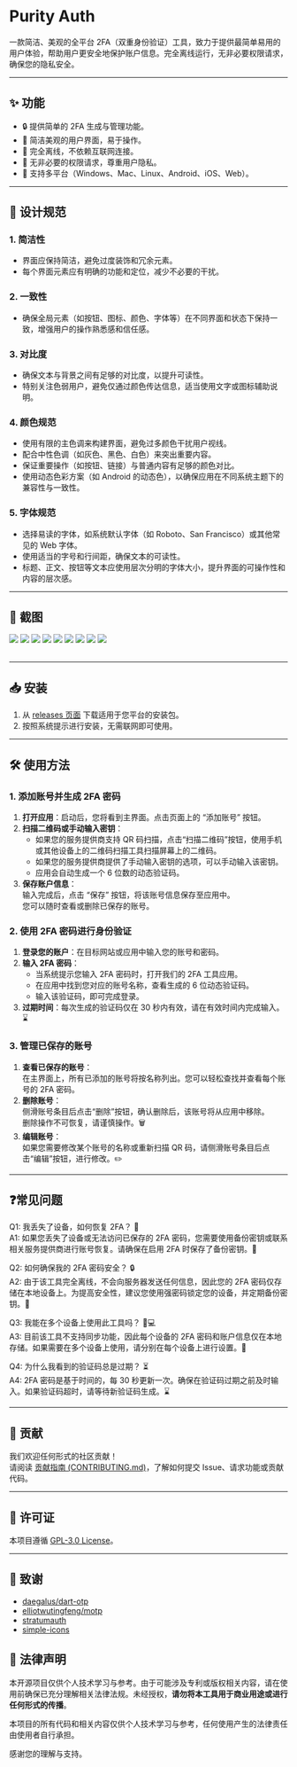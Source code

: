 # Purity Auth

一款简洁、美观的全平台 2FA（双重身份验证）工具，致力于提供最简单易用的用户体验，帮助用户更安全地保护账户信息。完全离线运行，无非必要权限请求，确保您的隐私安全。

---

## ✨ 功能

- 🔒 提供简单的 2FA 生成与管理功能。
- 🎨 简洁美观的用户界面，易于操作。
- 🛑 完全离线，不依赖互联网连接。
- 🚫 无非必要的权限请求，尊重用户隐私。
- 📱 支持多平台（Windows、Mac、Linux、Android、iOS、Web）。

---

## 🎨 设计规范

### 1. **简洁性**
- 界面应保持简洁，避免过度装饰和冗余元素。
- 每个界面元素应有明确的功能和定位，减少不必要的干扰。

### 2. **一致性**
- 确保全局元素（如按钮、图标、颜色、字体等）在不同界面和状态下保持一致，增强用户的操作熟悉感和信任感。

### 3. **对比度**
- 确保文本与背景之间有足够的对比度，以提升可读性。
- 特别关注色弱用户，避免仅通过颜色传达信息，适当使用文字或图标辅助说明。

### 4. **颜色规范**
- 使用有限的主色调来构建界面，避免过多颜色干扰用户视线。
- 配合中性色调（如灰色、黑色、白色）来突出重要内容。
- 保证重要操作（如按钮、链接）与普通内容有足够的颜色对比。
- 使用动态色彩方案（如 Android 的动态色），以确保应用在不同系统主题下的兼容性与一致性。

### 5. **字体规范**
- 选择易读的字体，如系统默认字体（如 Roboto、San Francisco）或其他常见的 Web 字体。
- 使用适当的字号和行间距，确保文本的可读性。
- 标题、正文、按钮等文本应使用层次分明的字体大小，提升界面的可操作性和内容的层次感。

---

## 📸 截图

![](./screenshot/Screenshot_20241223_234144.webp)
![](./screenshot/Screenshot_20241223_235556.webp)
![](./screenshot/Screenshot_20241223_234637.webp)
![](./screenshot/Screenshot_20241223_234156.webp)
![](./screenshot/Screenshot_20241223_234309.webp)
![](./screenshot/Screenshot_20241223_234202.webp)
![](./screenshot/Screenshot_20241223_234214.webp)
![](./screenshot/Screenshot_20241223_234238.webp)
![](./screenshot/Screenshot_20241223_234629.webp)
<br/><br/>

---

## 📥 安装

1. 从 [releases 页面](https://github.com/halifox/PurityAuth/releases) 下载适用于您平台的安装包。
2. 按照系统提示进行安装，无需联网即可使用。

---

## 🛠️ 使用方法

### 1. 添加账号并生成 2FA 密码
1. **打开应用**：启动后，您将看到主界面。点击页面上的 “添加账号” 按钮。
2. **扫描二维码或手动输入密钥**：
    - 如果您的服务提供商支持 QR 码扫描，点击“扫描二维码”按钮，使用手机或其他设备上的二维码扫描工具扫描屏幕上的二维码。
    - 如果您的服务提供商提供了手动输入密钥的选项，可以手动输入该密钥。
    - 应用会自动生成一个 6 位数的动态验证码。
3. **保存账户信息**：  
   输入完成后，点击 “保存” 按钮，将该账号信息保存至应用中。  
   您可以随时查看或删除已保存的账号。

   
### 2. 使用 2FA 密码进行身份验证
1. **登录您的账户**：在目标网站或应用中输入您的账号和密码。
2. **输入 2FA 密码**：
    - 当系统提示您输入 2FA 密码时，打开我们的 2FA 工具应用。
    - 在应用中找到您对应的账号名称，查看生成的 6 位动态验证码。
    - 输入该验证码，即可完成登录。
3. **过期时间**：每次生成的验证码仅在 30 秒内有效，请在有效时间内完成输入。⌛


### 3. 管理已保存的账号
1. **查看已保存的账号**：  
   在主界面上，所有已添加的账号将按名称列出。您可以轻松查找并查看每个账号的 2FA 密码。
2. **删除账号**：  
   侧滑账号条目后点击“删除”按钮，确认删除后，该账号将从应用中移除。  
   删除操作不可恢复，请谨慎操作。🗑️
3. **编辑账号**：  
   如果您需要修改某个账号的名称或重新扫描 QR 码，请侧滑账号条目后点击“编辑”按钮，进行修改。✏️

---

## ❓常见问题

Q1: 我丢失了设备，如何恢复 2FA？ 🤔  
A1: 如果您丢失了设备或无法访问已保存的 2FA 密码，您需要使用备份密钥或联系相关服务提供商进行账号恢复。请确保在启用 2FA 时保存了备份密钥。🔑  

Q2: 如何确保我的 2FA 密码安全？ 🔒  
A2: 由于该工具完全离线，不会向服务器发送任何信息，因此您的 2FA 密码仅存储在本地设备上。为提高安全性，建议您使用强密码锁定您的设备，并定期备份密钥。💼  

Q3: 我能在多个设备上使用此工具吗？ 📱💻  
A3: 目前该工具不支持同步功能，因此每个设备的 2FA 密码和账户信息仅在本地存储。如果需要在多个设备上使用，请分别在每个设备上进行设置。🔄 

Q4: 为什么我看到的验证码总是过期？ ⏳   
A4: 2FA 密码是基于时间的，每 30 秒更新一次。确保在验证码过期之前及时输入。如果验证码超时，请等待新验证码生成。⌛ 

---

## 🤝 贡献

我们欢迎任何形式的社区贡献！  
请阅读 [贡献指南 (CONTRIBUTING.md)](CONTRIBUTING.md)，了解如何提交 Issue、请求功能或贡献代码。

---

## 📜 许可证

本项目遵循 [GPL-3.0 License](LICENSE)。

---

## 🙏 致谢

- [daegalus/dart-otp](https://github.com/daegalus/dart-otp)
- [elliotwutingfeng/motp](https://github.com/elliotwutingfeng/motp)
- [stratumauth](https://github.com/stratumauth/app)
- [simple-icons](https://github.com/simple-icons/simple-icons)

## 📢 法律声明

本开源项目仅供个人技术学习与参考。由于可能涉及专利或版权相关内容，请在使用前确保已充分理解相关法律法规。未经授权，**请勿将本工具用于商业用途或进行任何形式的传播**。

本项目的所有代码和相关内容仅供个人技术学习与参考，任何使用产生的法律责任由使用者自行承担。

感谢您的理解与支持。
